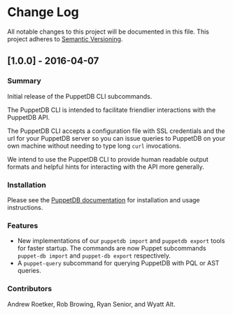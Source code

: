 # Change Log
All notable changes to this project will be documented in this file.
This project adheres to [Semantic Versioning](http://semver.org/).

## [1.0.0] - 2016-04-07

### Summary

Initial release of the PuppetDB CLI subcommands.

The PuppetDB CLI is intended to facilitate friendlier interactions with the
PuppetDB API. 

The PuppetDB CLI accepts a configuration file with SSL credentials and the url
for your PuppetDB server so you can issue queries to PuppetDB on your own
machine without needing to type long `curl` invocations.

We intend to use the PuppetDB CLI to provide human readable output formats and
helpful hints for interacting with the API more generally.

### Installation

Please see the
[PuppetDB documentation](https://docs.puppetlabs.com/puppetdb/master/pdb_client_tools.html)
for installation and usage instructions.

### Features

- New implementations of our `puppetdb import` and `puppetdb export` tools for
  faster startup. The commands are now Puppet subcommands `puppet-db import` and
  `puppet-db export` respectively.
- A `puppet-query` subcommand for querying PuppetDB with PQL or AST queries.

### Contributors 

Andrew Roetker, Rob Browing, Ryan Senior, and Wyatt Alt.
